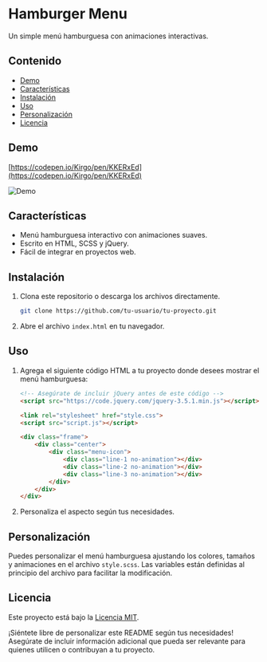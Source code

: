 
# Hamburger Menu

Un simple menú hamburguesa con animaciones interactivas.

## Contenido

- [Demo](#demo)
- [Características](#características)
- [Instalación](#instalación)
- [Uso](#uso)
- [Personalización](#personalización)
- [Licencia](#licencia)

## Demo

[https://codepen.io/Kirgo/pen/KKERxEd](https://codepen.io/Kirgo/pen/KKERxEd)

![Demo]() <!-- Sustituye con un enlace o imagen de tu demo si tienes uno -->

## Características

- Menú hamburguesa interactivo con animaciones suaves.
- Escrito en HTML, SCSS y jQuery.
- Fácil de integrar en proyectos web.

## Instalación

1. Clona este repositorio o descarga los archivos directamente.

   ```bash
   git clone https://github.com/tu-usuario/tu-proyecto.git
   ```

2. Abre el archivo `index.html` en tu navegador.

## Uso

1. Agrega el siguiente código HTML a tu proyecto donde desees mostrar el menú hamburguesa:

   ```html
   <!-- Asegúrate de incluir jQuery antes de este código -->
   <script src="https://code.jquery.com/jquery-3.5.1.min.js"></script>

   <link rel="stylesheet" href="style.css">
   <script src="script.js"></script>

   <div class="frame">
       <div class="center">
           <div class="menu-icon">
               <div class="line-1 no-animation"></div>
               <div class="line-2 no-animation"></div>
               <div class="line-3 no-animation"></div>
           </div>
       </div>
   </div>
   ```

2. Personaliza el aspecto según tus necesidades.

## Personalización

Puedes personalizar el menú hamburguesa ajustando los colores, tamaños y animaciones en el archivo `style.scss`. Las variables están definidas al principio del archivo para facilitar la modificación.

## Licencia

Este proyecto está bajo la [Licencia MIT](LICENSE).

¡Siéntete libre de personalizar este README según tus necesidades! Asegúrate de incluir información adicional que pueda ser relevante para quienes utilicen o contribuyan a tu proyecto.
